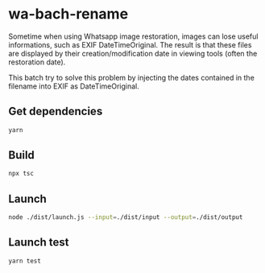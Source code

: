 # wa-bach-rename

Sometime when using Whatsapp image restoration, images can lose useful informations, such as EXIF DateTimeOriginal. The result is that these files are displayed by their creation/modification date in viewing tools (often the restoration date). 

This batch try to solve this problem by injecting the dates contained in the filename into EXIF as DateTimeOriginal.

## Get dependencies

```bash
yarn
```

## Build

```bash
npx tsc
```

## Launch
```bash
node ./dist/launch.js --input=./dist/input --output=./dist/output
```

## Launch test
```bash
yarn test
```